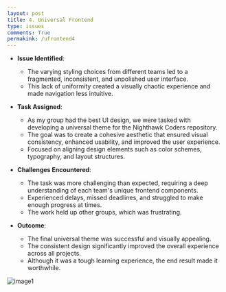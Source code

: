 ```yaml
---
layout: post
title: 4. Universal Frontend
type: issues
comments: True
permakink: /ufrontend4
---
```


- **Issue Identified**:
  - The varying styling choices from different teams led to a fragmented, inconsistent, and unpolished user interface.
  - This lack of uniformity created a visually chaotic experience and made navigation less intuitive.

- **Task Assigned**:
  - As my group had the best UI design, we were tasked with developing a universal theme for the Nighthawk Coders repository.
  - The goal was to create a cohesive aesthetic that ensured visual consistency, enhanced usability, and improved the user experience.
  - Focused on aligning design elements such as color schemes, typography, and layout structures.

- **Challenges Encountered**:
  - The task was more challenging than expected, requiring a deep understanding of each team's unique frontend components.
  - Experienced delays, missed deadlines, and struggled to make enough progress at times.
  - The work held up other groups, which was frustrating.

- **Outcome**:
  - The final universal theme was successful and visually appealing.
  - The consistent design significantly improved the overall experience across all projects.
  - Although it was a tough learning experience, the end result made it worthwhile.


<img src="{{site.baseurl}}/images/ahduiahsd.png" alt="image1">